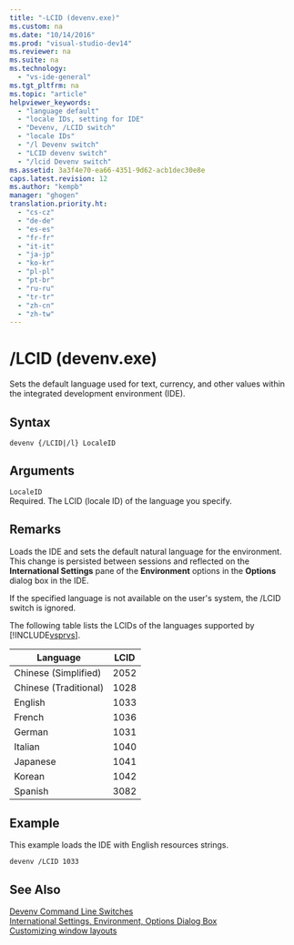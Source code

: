 ```yaml
---
title: "-LCID (devenv.exe)"
ms.custom: na
ms.date: "10/14/2016"
ms.prod: "visual-studio-dev14"
ms.reviewer: na
ms.suite: na
ms.technology: 
  - "vs-ide-general"
ms.tgt_pltfrm: na
ms.topic: "article"
helpviewer_keywords: 
  - "language default"
  - "locale IDs, setting for IDE"
  - "Devenv, /LCID switch"
  - "locale IDs"
  - "/l Devenv switch"
  - "LCID devenv switch"
  - "/lcid Devenv switch"
ms.assetid: 3a3f4e70-ea66-4351-9d62-acb1dec30e8e
caps.latest.revision: 12
ms.author: "kempb"
manager: "ghogen"
translation.priority.ht: 
  - "cs-cz"
  - "de-de"
  - "es-es"
  - "fr-fr"
  - "it-it"
  - "ja-jp"
  - "ko-kr"
  - "pl-pl"
  - "pt-br"
  - "ru-ru"
  - "tr-tr"
  - "zh-cn"
  - "zh-tw"
---
```

# /LCID (devenv.exe)
Sets the default language used for text, currency, and other values within the integrated development environment (IDE).  
  
## Syntax  
  
```  
devenv {/LCID|/l} LocaleID  
```  
  
## Arguments  
 `LocaleID`  
 Required. The LCID (locale ID) of the language you specify.  
  
## Remarks  
 Loads the IDE and sets the default natural language for the environment. This change is persisted between sessions and reflected on the **International Settings** pane of the **Environment** options in the **Options** dialog box in the IDE.  
  
 If the specified language is not available on the user's system, the /LCID switch is ignored.  
  
 The following table lists the LCIDs of the languages supported by [!INCLUDE[vsprvs](../codequality/includes/vsprvs_md.md)].  
  
|Language|LCID|  
|--------------|----------|  
|Chinese (Simplified)|2052|  
|Chinese (Traditional)|1028|  
|English|1033|  
|French|1036|  
|German|1031|  
|Italian|1040|  
|Japanese|1041|  
|Korean|1042|  
|Spanish|3082|  
  
## Example  
 This example loads the IDE with English resources strings.  
  
```  
devenv /LCID 1033  
```  
  
## See Also  
 [Devenv Command Line Switches](../reference/devenv-command-line-switches.md)   
 [International Settings, Environment, Options Dialog Box](../reference/international-settings--environment--options-dialog-box.md)   
 [Customizing window layouts](../ide/customizing-window-layouts-in-visual-studio.md)